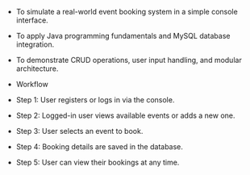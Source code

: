 - To simulate a real-world event booking system in a simple console interface.

- To apply Java programming fundamentals and MySQL database integration.

- To demonstrate CRUD operations, user input handling, and modular architecture.

- Workflow

- Step 1: User registers or logs in via the console.

- Step 2: Logged-in user views available events or adds a new one.

- Step 3: User selects an event to book.

- Step 4: Booking details are saved in the database.

- Step 5: User can view their bookings at any time.
